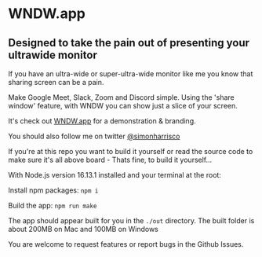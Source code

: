 # WNDW.app 

## Designed to take the pain out of presenting your ultrawide monitor

If you have an ultra-wide or super-ultra-wide monitor like me you know that sharing screen can be a pain.

Make Google Meet, Slack, Zoom and Discord simple. Using the 'share window' feature, with WNDW you can show just a slice of your screen.

It's check out [WNDW.app](https://wndw.app) for a demonstration & branding.

You should also follow me on twitter [@simonharrisco](https://twitter.com/SimonHarrisCo)

If you're at this repo you want to build it yourself or read the source code to make sure it's all above board - Thats fine, to build it yourself...

With Node.js version 16.13.1 installed and your terminal at the root:

Install npm packages:
`npm i`

Build the app:
`npm run make`

The app should appear built for you in the `./out` directory. The built folder is about 200MB on Mac and 100MB on Windows

You are welcome to request features or report bugs in the Github Issues. 
